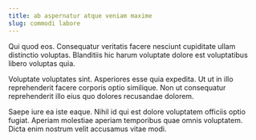 ```yaml
---
title: ab aspernatur atque veniam maxime
slug: commodi labore
---
```


Qui quod eos. Consequatur veritatis facere nesciunt cupiditate ullam distinctio voluptas. Blanditiis hic harum voluptate dolore est voluptatibus libero voluptas quia.

Voluptate voluptates sint. Asperiores esse quia expedita. Ut ut in illo reprehenderit facere corporis optio similique. Non ut consequatur reprehenderit illo eius quo dolores recusandae dolorem.

Saepe iure ea iste eaque. Nihil id qui est dolore voluptatem officiis optio fugiat. Aperiam molestiae aperiam temporibus quae omnis voluptatem. Dicta enim nostrum velit accusamus vitae modi.
